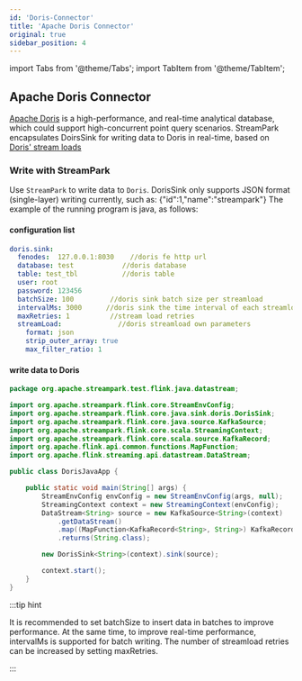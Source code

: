 ```yaml
---
id: 'Doris-Connector'
title: 'Apache Doris Connector'
original: true
sidebar_position: 4
---
```


import Tabs from '@theme/Tabs';
import TabItem from '@theme/TabItem';

## Apache Doris Connector

[Apache Doris](https://doris.apache.org/) is a high-performance, and real-time analytical database,
which could support high-concurrent point query scenarios.
StreamPark encapsulates DoirsSink for writing data to Doris in real-time, based on  [Doris' stream loads](https://doris.apache.org/administrator-guide/load-data/stream-load-manual.html)

### Write with StreamPark

Use `StreamPark` to write data to `Doris`.  DorisSink only supports JSON format (single-layer) writing currently,
such as: {"id":1,"name":"streampark"} The example of the running program is java, as follows:

#### configuration list

```yaml
doris.sink:
  fenodes:  127.0.0.1:8030    //doris fe http url
  database: test            //doris database
  table: test_tbl           //doris table
  user: root
  password: 123456
  batchSize: 100         //doris sink batch size per streamload
  intervalMs: 3000      //doris sink the time interval of each streamload
  maxRetries: 1          //stream load retries
  streamLoad:              //doris streamload own parameters
    format: json
    strip_outer_array: true
    max_filter_ratio: 1
```

#### write data to Doris

<Tabs>
<TabItem value="Java" label="Java">

```java
package org.apache.streampark.test.flink.java.datastream;

import org.apache.streampark.flink.core.StreamEnvConfig;
import org.apache.streampark.flink.core.java.sink.doris.DorisSink;
import org.apache.streampark.flink.core.java.source.KafkaSource;
import org.apache.streampark.flink.core.scala.StreamingContext;
import org.apache.streampark.flink.core.scala.source.KafkaRecord;
import org.apache.flink.api.common.functions.MapFunction;
import org.apache.flink.streaming.api.datastream.DataStream;

public class DorisJavaApp {

    public static void main(String[] args) {
        StreamEnvConfig envConfig = new StreamEnvConfig(args, null);
        StreamingContext context = new StreamingContext(envConfig);
        DataStream<String> source = new KafkaSource<String>(context)
            .getDataStream()
            .map((MapFunction<KafkaRecord<String>, String>) KafkaRecord::value)
            .returns(String.class);

        new DorisSink<String>(context).sink(source);

        context.start();
    }
}

```
</TabItem>
</Tabs>

:::tip hint

It is recommended to set batchSize to insert data in batches to improve performance.
At the same time, to improve real-time performance, intervalMs is supported for batch writing.
The number of streamload retries can be increased by setting maxRetries.

:::
